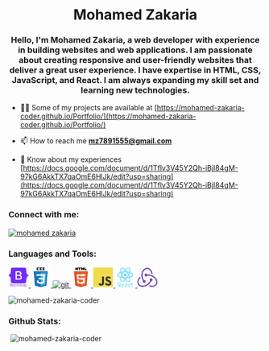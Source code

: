 <h1 align="center">Mohamed Zakaria</h1>
<h3 align="center">Hello, I'm Mohamed Zakaria, a web developer with experience in building websites and web applications. I am passionate about creating responsive and user-friendly websites that deliver a great user experience. I have expertise in HTML, CSS, JavaScript, and React. I am always expanding my skill set and learning new technologies.</h3>

- 👨‍💻 Some of my projects are available at [https://mohamed-zakaria-coder.github.io/Portfolio/](https://mohamed-zakaria-coder.github.io/Portfolio/)

- 📫 How to reach me **mz7891555@gmail.com**

- 📄 Know about my experiences [https://docs.google.com/document/d/1Tflv3V45Y2Qh-iBjI84gM-97kG6AkkTX7qaOmE6HlJk/edit?usp=sharing](https://docs.google.com/document/d/1Tflv3V45Y2Qh-iBjI84gM-97kG6AkkTX7qaOmE6HlJk/edit?usp=sharing)

<h3 align="left">Connect with me:</h3>
<p align="left">
<a href="https://www.linkedin.com/in/mohamed-zakaria-b75750275/" target="_blank"><img align="center" src="https://raw.githubusercontent.com/rahuldkjain/github-profile-readme-generator/master/src/images/icons/Social/linked-in-alt.svg" alt="mohamed zakaria" height="30" width="40" /></a>
</p>

<h3 align="left">Languages and Tools:</h3>
<p align="left"> <a href="https://getbootstrap.com" target="_blank" rel="noreferrer"> <img src="https://raw.githubusercontent.com/devicons/devicon/master/icons/bootstrap/bootstrap-plain-wordmark.svg" alt="bootstrap" width="40" height="40"/> </a> <a href="https://www.w3schools.com/css/" target="_blank" rel="noreferrer"> <img src="https://raw.githubusercontent.com/devicons/devicon/master/icons/css3/css3-original-wordmark.svg" alt="css3" width="40" height="40"/> </a> <a href="https://git-scm.com/" target="_blank" rel="noreferrer"> <img src="https://www.vectorlogo.zone/logos/git-scm/git-scm-icon.svg" alt="git" width="40" height="40"/> </a> <a href="https://www.w3.org/html/" target="_blank" rel="noreferrer"> <img src="https://raw.githubusercontent.com/devicons/devicon/master/icons/html5/html5-original-wordmark.svg" alt="html5" width="40" height="40"/> </a> <a href="https://developer.mozilla.org/en-US/docs/Web/JavaScript" target="_blank" rel="noreferrer"> <img src="https://raw.githubusercontent.com/devicons/devicon/master/icons/javascript/javascript-original.svg" alt="javascript" width="40" height="40"/> </a> <a href="https://reactjs.org/" target="_blank" rel="noreferrer"> <img src="https://raw.githubusercontent.com/devicons/devicon/master/icons/react/react-original-wordmark.svg" alt="react" width="40" height="40"/> </a> <a href="https://redux.js.org" target="_blank" rel="noreferrer"> <img src="https://raw.githubusercontent.com/devicons/devicon/master/icons/redux/redux-original.svg" alt="redux" width="40" height="40"/> </a> </p>

<p><img  src="https://github-readme-stats.vercel.app/api/top-langs?username=mohamed-zakaria-coder&show_icons=true&theme=light&locale=en&layout=compact" alt="mohamed-zakaria-coder" /></p>

<h3>Github Stats:</h3>
<p>&nbsp;<img  src="https://github-readme-stats.vercel.app/api?username=mohamed-zakaria-coder&show_icons=true&locale=en&count_private=true&include_all_commits=true&theme=light" alt="mohamed-zakaria-coder" /></p>
